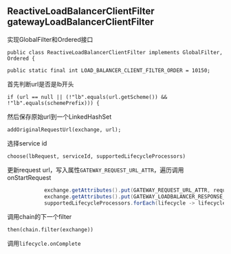 
## ReactiveLoadBalancerClientFilter gatewayLoadBalancerClientFilter

实现GlobalFilter和Ordered接口

`public class ReactiveLoadBalancerClientFilter implements GlobalFilter, Ordered {`

`public static final int LOAD_BALANCER_CLIENT_FILTER_ORDER = 10150;`

首先判断url是否是lb开头

`if (url == null || (!"lb".equals(url.getScheme()) && !"lb".equals(schemePrefix))) {`

然后保存原始url到一个LinkedHashSet

`addOriginalRequestUrl(exchange, url);`

选择service id

`choose(lbRequest, serviceId, supportedLifecycleProcessors)`

更新request url，写入属性`GATEWAY_REQUEST_URL_ATTR`，遍历调用onStartRequest

```java
			exchange.getAttributes().put(GATEWAY_REQUEST_URL_ATTR, requestUrl);
			exchange.getAttributes().put(GATEWAY_LOADBALANCER_RESPONSE_ATTR, response);
			supportedLifecycleProcessors.forEach(lifecycle -> lifecycle.onStartRequest(lbRequest, response));
```

调用chain的下一个filter

`then(chain.filter(exchange))`

调用`lifecycle.onComplete`
